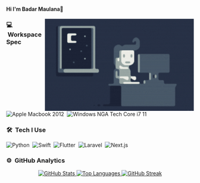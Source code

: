 #### Hi I'm Badar Maulana👋
<img alt="Night Coding" src="https://raw.githubusercontent.com/AVS1508/AVS1508/master/assets/Night-Coding.gif" align="right" width="400"/>

### 💻 &nbsp;Workspace Spec
![Apple Macbook 2012](https://img.shields.io/badge/Apple-MacBook_Pro_2012-05122A?style=flat&logo=apple&logoColor=88E0EF)&nbsp;
![Windows NGA Tech Core i7 11](https://img.shields.io/badge/Windows-NGA_Tech_Core_i7_11-05122A?style=flat&logo=windows&logoColor=88E0EF)&nbsp;

### 🛠 &nbsp;Tech I Use
<p> <img src="https://img.shields.io/badge/-Python-05122A?style=flat&logo=python" alt="Python" />&nbsp; <img src="https://img.shields.io/badge/Swift-05122A?flat&logo=swift&logoColor=D06224" alt="Swift" />&nbsp; <img src="https://img.shields.io/badge/Flutter-05122A?style=flat&logo=flutter&logoColor=94B3FD" alt="Flutter" />&nbsp; <img src="https://img.shields.io/badge/Laravel-05122A?style=flat&logo=laravel&logoColor=FF2D20" alt="Laravel" />&nbsp; <img src="https://img.shields.io/badge/Next.js-05122A?style=flat&logo=next.js&logoColor=FFFFFF" alt="Next.js" /> </p>

### ⚙️ &nbsp;GitHub Analytics
<p align="center"> <a href="https://github.com/badadarr"> <img height="150em" src="https://github-readme-stats.vercel.app/api?username=badadarr&show_icons=true&theme=algolia&include_all_commits=true&count_private=true" alt="GitHub Stats" /> <img height="150em" src="https://github-readme-stats-eight-theta.vercel.app/api/top-langs/?username=badadarr&layout=compact&langs_count=8&theme=algolia" alt="Top Languages" /> <img height="150em" src="https://github-readme-streak-stats.herokuapp.com/?user=badadarr&theme=dark&hide_border=false" alt="GitHub Streak" /> </a> </p>
